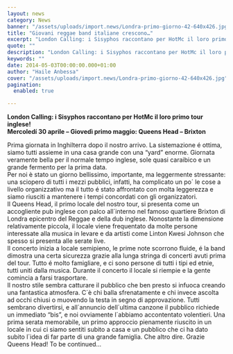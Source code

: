 ```yaml
---
layout: news
category: News
banner: "/assets/uploads/import.news/Londra-primo-giorno-42-640x426.jpg"
title: "Giovani reggae band italiane crescono…"
excerpt: "London Calling: i Sisyphos raccontano per HotMc il loro primo tour inglese! Mercoledí 30 aprile – Giovedì primo maggio: Queens Head – Brixton Prima giornata in Inghilterra dopo il nostro arrivo. La sistemazione é ottima, siamo tutti assieme in una casa grande con una “yard” enorme. Giornata veramente bella per il normale tempo inglese, sole [&hellip"
quote: ""
description: "London Calling: i Sisyphos raccontano per HotMc il loro primo tour inglese! Mercoledí 30 aprile – Giovedì primo maggio: Queens Head – Brixton Prima giornata in Inghilterra dopo il nostro arrivo. La sistemazione é ottima, siamo tutti assieme in una casa grande con una “yard” enorme. Giornata veramente bella per il normale tempo inglese, sole [&hellip"
keywords: ""
date: 2014-05-03T00:00:00.000+01:00
author: "Haile Anbessa"
cover: "/assets/uploads/import.news/Londra-primo-giorno-42-640x426.jpg"
pagination:
  enabled: true

---
```


**[](https://hotmc.com/wp-content/uploads/2014/05/Londra-primo-giorno-42.jpg)** 
**London Calling: i Sisyphos raccontano per HotMc il loro primo tour inglese!**   
**Mercoledí 30 aprile – Giovedì primo maggio: Queens Head – Brixton**

[](https://hotmc.com/wp-content/uploads/2014/05/Londra-primo-giorno-4.jpg)

Prima giornata in Inghilterra dopo il nostro arrivo. La sistemazione é ottima, siamo tutti assieme in una casa grande con una “yard” enorme. Giornata veramente bella per il normale tempo inglese, sole quasi caraibico e un grande fermento per la prima data.  
Per noi è stato un giorno bellissimo, importante, ma leggermente stressante: una sciopero di tutti i mezzi pubblici, infatti, ha complicato un po´ le cose a livello organizzativo ma il tutto é stato affrontato con molta leggerezza e siamo riusciti a mantenere i tempi concordati con gli organizzatori.  
Il Queens Head, il primo locale del nostro tour, si presenta come un accogliente pub inglese con palco all´interno nel famoso quartiere Brixton di Londra epicentro del Reggae e della dub inglese. Nonostante la dimensione relativamente piccola, il locale viene frequentato da molte persone interessate alla musica in levare e da artisti come Linton Kwesi Johnson che spesso si presenta alle serate live.  
Il concerto inizia a locale semipieno, le prime note scorrono fluide, é la band dimostra una certa sicurezza grazie alla lunga stringa di concerti avuti prima del tour. Tutto é molto famigliare, e ci sono persone di tutti i tipi ed etnie, tutti uniti dalla musica. Durante il concerto il locale si riempie e la gente comincia a farsi trasportare.  
Il nostro stile sembra catturare il pubblico che ben presto si infuoca creando una fantastica atmosfera. C´è chi balla sfrenatamente e chi invece ascolta ad occhi chiusi o muovendo la testa in segno di approvazione. Tutti sembrano divertirsi, e all´annuncio dell´ultima canzone il pubblico richiede un immediato “bis”, e noi ovviamente l´abbiamo accontentato volentieri. Una prima serata memorabile, un primo approccio pienamente riuscito in un locale in cui ci siamo sentiti subito a casa e un pubblico che ci ha dato subito l´idea di far parte di una grande famiglia. Che altro dire. Grazie Queens Head! To be continued…